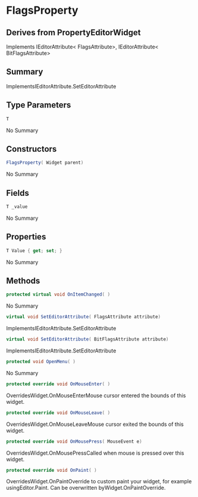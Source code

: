# FlagsProperty<T>

## Derives from PropertyEditorWidget
Implements IEditorAttribute< FlagsAttribute>, IEditorAttribute< BitFlagsAttribute>

## Summary

ImplementsIEditorAttribute<T>.SetEditorAttribute
## Type Parameters

```c#
T
```
No Summary
## Constructors

```c#
FlagsProperty( Widget parent) 
```
No Summary
## Fields

```c#
T _value
```
No Summary
## Properties

```c#
T Value { get; set; } 
```
No Summary
## Methods

```c#
protected virtual void OnItemChanged( ) 
```
No Summary
```c#
virtual void SetEditorAttribute( FlagsAttribute attribute) 
```
ImplementsIEditorAttribute<T>.SetEditorAttribute
```c#
virtual void SetEditorAttribute( BitFlagsAttribute attribute) 
```
ImplementsIEditorAttribute<T>.SetEditorAttribute
```c#
protected void OpenMenu( ) 
```
No Summary
```c#
protected override void OnMouseEnter( ) 
```
OverridesWidget.OnMouseEnterMouse cursor entered the bounds of this widget.
```c#
protected override void OnMouseLeave( ) 
```
OverridesWidget.OnMouseLeaveMouse cursor exited the bounds of this widget.
```c#
protected override void OnMousePress( MouseEvent e) 
```
OverridesWidget.OnMousePressCalled when mouse is pressed over this widget.
```c#
protected override void OnPaint( ) 
```
OverridesWidget.OnPaintOverride to custom paint your widget, for example usingEditor.Paint. Can be overwritten byWidget.OnPaintOverride.
